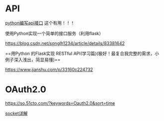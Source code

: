 # API

[python编写api接口](https://www.cnblogs.com/kaerxifa/p/11400780.html) 这个有用！！！

使用Python实现一个简单的接口服务（利用flask）

https://blog.csdn.net/songlh1234/article/details/83381642

 ==用Python 的Flask实现 RESTful API(学习篇)(极好！最复合我完整的需求，小例子深入浅出，简显易懂)== 

https://www.jianshu.com/p/33160c224732



# OAuth2.0

https://so.51cto.com/?keywords=Oauth2.0&sort=time







[socket详解](https://www.jianshu.com/p/066d99da7cbd)
